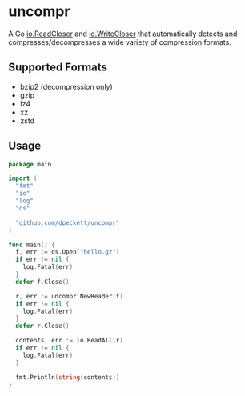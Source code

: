 # uncompr

A Go [io.ReadCloser](https://pkg.go.dev/io#ReadCloser) and [io.WriteCloser](https://pkg.go.dev/io#WriteCloser)
that automatically detects and compresses/decompresses a wide variety of compression formats.

## Supported Formats

* bzip2 (decompression only)
* gzip
* lz4
* xz
* zstd

## Usage

```go
package main

import (
  "fmt" 
  "io"
  "log"
  "os"

  "github.com/dpeckett/uncompr"
)

func main() {
  f, err := os.Open("hello.gz")
  if err != nil {
    log.Fatal(err)
  }
  defer f.Close()

  r, err := uncompr.NewReader(f)
  if err != nil {
    log.Fatal(err)
  }
  defer r.Close()

  contents, err := io.ReadAll(r)
  if err != nil {
    log.Fatal(err)
  }

  fmt.Println(string(contents))
}
```
